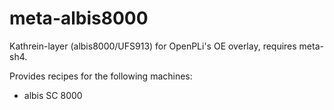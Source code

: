 # meta-albis8000
Kathrein-layer (albis8000/UFS913) for OpenPLi's OE overlay, requires meta-sh4.

Provides recipes for the following machines:
- albis SC 8000
